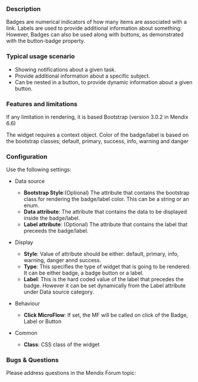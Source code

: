 ### Description

Badges are numerical indicators of how many items are associated with a link.
Labels are used to provide additional information about something:
However, Badges can also be used along with buttons, as demonstrated with the button-badge property.

### Typical usage scenario

 * Showing notifications about a given task.
 * Provide additional information about a specific subject.
 * Can be nested in a button, to provide dynamic information about a given button.
 
### Features and limitations

If any limitation in rendering, it is based Bootstrap (version 3.0.2 in Mendix 6.6)

The widget requires a context object.
Color of the badge/label is based on the bootstrap classes; default, primary, success, info, warning and danger

### Configuration  

Use the following settings:

 * Data source
    * **Bootstrap Style**:(Optional) The attribute that contains the bootstrap class for rendering the badge/label color. This can be a string or an enum.
    * **Data attribute**: The attribute that contains the data to be displayed inside the badge/label.
    * **Label attribute**: (Optional) The attribute that contains the label that preceeds the badge/label.

 * Display
    * **Style**: Value of attribute should be either: default, primary, info, warning, danger annd success.
    * **Type**: This specifies the type of widget that is going to be rendered. It can be either badge, a badge button or a label.
    * **Label**: This is the hard coded value of the label that precedes the badge. However it can be set dynamically from the Label attribute under Data source category.

 * Behaviour
    * **Click MicroFlow**: If set, the MF will be called on click of the Badge, Label or Button

 * Common
    * **Class**: CSS class of the widget

### Bugs & Questions

Please address questions in the Mendix Forum topic:
